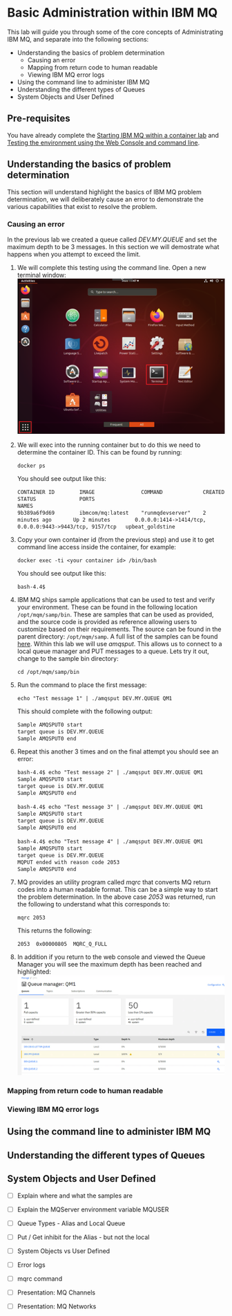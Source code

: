 # Basic Administration within IBM MQ
This lab will guide you through some of the core concepts of Administrating IBM MQ, and separate into the following sections:    

* Understanding the basics of problem determination
  * Causing an error
  * Mapping from return code to human readable
  * Viewing IBM MQ error logs
* Using the command line to administer IBM MQ
* Understanding the different types of Queues
* System Objects and User Defined

## Pre-requisites
You have already complete the [Starting IBM MQ within a container lab](https://github.ibm.com/CALLUMJ/MQonCP4I/blob/master/instructions/docker/ReadySetConnect.md#starting-ibm-mq-within-a-container) and [Testing the environment using the Web Console and command line](https://github.ibm.com/CALLUMJ/MQonCP4I/edit/master/instructions/docker/WebConsole101.md).

## Understanding the basics of problem determination
This section will understand highlight the basics of IBM MQ problem determination, we will deliberately cause an error to demonstrate the various capabilities that exist to resolve the problem. 

### Causing an error
In the previous lab we created a queue called *DEV.MY.QUEUE* and set the maximum depth to be 3 messages. 
In this section we will demostrate what happens when you attempt to exceed the limit.    
1. We will complete this testing using the command line. Open a new terminal window:    
   ![Open Terminal](img/openterminal.png)       

1. We will exec into the running container but to do this we need to determine the container ID. This can be found by running:       
   ```
   docker ps
   ```

   You should see output like this:
   ```
   CONTAINER ID        IMAGE               COMMAND             CREATED             STATUS              PORTS                                                      NAMES
   9b389a6f9d69        ibmcom/mq:latest    "runmqdevserver"    2 minutes ago       Up 2 minutes        0.0.0.0:1414->1414/tcp, 0.0.0.0:9443->9443/tcp, 9157/tcp   upbeat_goldstine
   ```

1. Copy your own container id (from the previous step) and use it to get command line access inside the container, for example:     
   ```
   docker exec -ti <your container id> /bin/bash
   ```        

   You should see output like this:        

   ```
   bash-4.4$
   ```      

1. IBM MQ ships sample applications that can be used to test and verify your environment. These can be found in the following location ```/opt/mqm/samp/bin```. These are samples that can be used as provided, and the source code is provided as reference allowing users to customize based on their requirements. The source can be found in the parent directory: ```/opt/mqm/samp```. A full list of the samples can be found [here](https://www.ibm.com/support/knowledgecenter/en/SSFKSJ_9.1.0/com.ibm.mq.dev.doc/q023900_.htm). Within this lab we will use *amqsput*. This allows us to connect to a local queue manager and PUT messages to a queue. Lets try it out, change to the sample bin directory:     
   ```
   cd /opt/mqm/samp/bin
   ```
1. Run the command to place the first message:   
   ```
   echo "Test message 1" | ./amqsput DEV.MY.QUEUE QM1
   ```      
   This should complete with the following output:      
   ```
   Sample AMQSPUT0 start
   target queue is DEV.MY.QUEUE
   Sample AMQSPUT0 end
   ```
1. Repeat this another 3 times and on the final attempt you should see an error:      
   ```
   bash-4.4$ echo "Test message 2" | ./amqsput DEV.MY.QUEUE QM1
   Sample AMQSPUT0 start
   target queue is DEV.MY.QUEUE
   Sample AMQSPUT0 end

   bash-4.4$ echo "Test message 3" | ./amqsput DEV.MY.QUEUE QM1
   Sample AMQSPUT0 start
   target queue is DEV.MY.QUEUE
   Sample AMQSPUT0 end

   bash-4.4$ echo "Test message 4" | ./amqsput DEV.MY.QUEUE QM1
   Sample AMQSPUT0 start
   target queue is DEV.MY.QUEUE
   MQPUT ended with reason code 2053
   Sample AMQSPUT0 end
   ```
1. MQ provides an utility program called *mqrc* that converts MQ return codes into a human readable format. This can be a simple way to start the problem determination. In the above case *2053* was returned, run the following to understand what this corresponds to:     
   ```
   mqrc 2053
   ```
   This returns the following:    
   ```
   2053  0x00000805  MQRC_Q_FULL
   ```
1. In addition if you return to the web console and viewed the Queue Manager you will see the maximum depth has been reached and highlighted:     
   ![Max Depth](img/maxdepthconsole.png)       



### Mapping from return code to human readable
### Viewing IBM MQ error logs

## Using the command line to administer IBM MQ

## Understanding the different types of Queues

## System Objects and User Defined

- [ ] Explain where and what the samples are
- [ ] Explain the MQServer environment variable MQUSER
- [ ] Queue Types - Alias and Local Queue 
- [ ] Put / Get inhibit for the Alias - but not the local
- [ ] System Objects vs User Defined
- [ ] Error logs
- [ ] mqrc command 


- [ ] Presentation: MQ Channels
- [ ] Presentation: MQ Networks 


